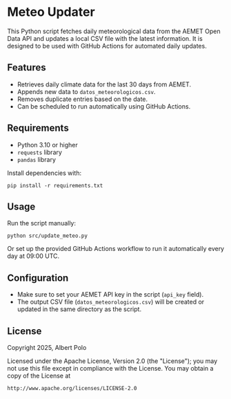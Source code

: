 # Meteo Updater

This Python script fetches daily meteorological data from the AEMET Open Data API and updates a local CSV file with the latest information. It is designed to be used with GitHub Actions for automated daily updates.

## Features

- Retrieves daily climate data for the last 30 days from AEMET.
- Appends new data to `datos_meteorologicos.csv`.
- Removes duplicate entries based on the date.
- Can be scheduled to run automatically using GitHub Actions.

## Requirements

- Python 3.10 or higher
- `requests` library
- `pandas` library

Install dependencies with:

```
pip install -r requirements.txt
```

## Usage

Run the script manually:

```
python src/update_meteo.py
```

Or set up the provided GitHub Actions workflow to run it automatically every day at 09:00 UTC.

## Configuration

- Make sure to set your AEMET API key in the script (`api_key` field).
- The output CSV file (`datos_meteorologicos.csv`) will be created or updated in the same directory as the script.

## License

Copyright 2025, Albert Polo

Licensed under the Apache License, Version 2.0 (the "License");
you may not use this file except in compliance with the License.
You may obtain a copy of the License at

    http://www.apache.org/licenses/LICENSE-2.0
